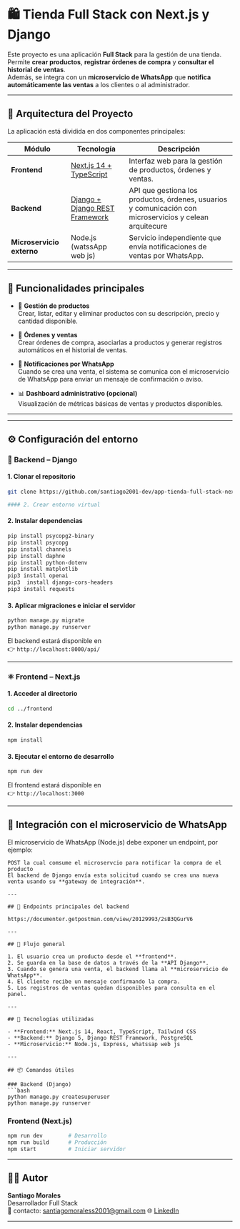 # 🛍️ Tienda Full Stack con Next.js y Django

Este proyecto es una aplicación **Full Stack** para la gestión de una tienda.  
Permite **crear productos**, **registrar órdenes de compra** y **consultar el historial de ventas**.  
Además, se integra con un **microservicio de WhatsApp** que **notifica automáticamente las ventas** a los clientes o al administrador.

---

## 🧩 Arquitectura del Proyecto

La aplicación está dividida en dos componentes principales:

| Módulo | Tecnología | Descripción |
|--------|-------------|-------------|
| **Frontend** | [Next.js 14 + TypeScript](https://nextjs.org/) | Interfaz web para la gestión de productos, órdenes y ventas. |
| **Backend** | [Django + Django REST Framework](https://www.django-rest-framework.org/) | API que gestiona los productos, órdenes, usuarios y comunicación con microservicios y celean arquitecure |
| **Microservicio externo** | Node.js (watssApp web js) | Servicio independiente que envía notificaciones de ventas por WhatsApp. |

---

## 🚀 Funcionalidades principales

- 👕 **Gestión de productos**  
  Crear, listar, editar y eliminar productos con su descripción, precio y cantidad disponible.

- 🧾 **Órdenes y ventas**  
  Crear órdenes de compra, asociarlas a productos y generar registros automáticos en el historial de ventas.

- 💬 **Notificaciones por WhatsApp**  
  Cuando se crea una venta, el sistema se comunica con el microservicio de WhatsApp para enviar un mensaje de confirmación o aviso.

- 📊 **Dashboard administrativo (opcional)**  
  Visualización de métricas básicas de ventas y productos disponibles.

---



---

## ⚙️ Configuración del entorno

### 🐍 Backend – Django

#### 1. Clonar el repositorio

```bash
git clone https://github.com/santiago2001-dev/app-tienda-full-stack-next-django.git

#### 2. Crear entorno virtual

```

#### 2. Instalar dependencias

```bash
pip install psycopg2-binary
pip install psycopg
pip install channels
pip install daphne
pip install python-dotenv
pip install matplotlib
pip3 install openai
pip3  install django-cors-headers
pip3 install requests         
```




#### 3. Aplicar migraciones e iniciar el servidor

```bash
python manage.py migrate
python manage.py runserver
```

El backend estará disponible en  
👉 `http://localhost:8000/api/`

---

### ⚛️ Frontend – Next.js

#### 1. Acceder al directorio

```bash
cd ../frontend
```

#### 2. Instalar dependencias

```bash
npm install
```



#### 3. Ejecutar el entorno de desarrollo

```bash
npm run dev
```

El frontend estará disponible en  
👉 `http://localhost:3000`

---

## 🔗 Integración con el microservicio de WhatsApp

El microservicio de WhatsApp (Node.js) debe exponer un endpoint, por ejemplo:

```
POST la cual comsume el microservcio para notificar la compra de el producto
El backend de Django envía esta solicitud cuando se crea una nueva venta usando su **gateway de integración**.

---

## 🧪 Endpoints principales del backend

https://documenter.getpostman.com/view/20129993/2sB3QGurV6

---

## 🧠 Flujo general

1. El usuario crea un producto desde el **frontend**.  
2. Se guarda en la base de datos a través de la **API Django**.  
3. Cuando se genera una venta, el backend llama al **microservicio de WhatsApp**.  
4. El cliente recibe un mensaje confirmando la compra.  
5. Los registros de ventas quedan disponibles para consulta en el panel.

---

## 🧰 Tecnologías utilizadas

- **Frontend:** Next.js 14, React, TypeScript, Tailwind CSS  
- **Backend:** Django 5, Django REST Framework, PostgreSQL  
- **Microservicio:** Node.js, Express, whatssap web js

---

## 📦 Comandos útiles

### Backend (Django)
```bash
python manage.py createsuperuser
python manage.py runserver
```

### Frontend (Next.js)
```bash
npm run dev        # Desarrollo
npm run build      # Producción
npm start          # Iniciar servidor
```

---

## 🧑‍💻 Autor

**Santiago Morales**  
Desarrollador Full Stack  
📧 contacto: santiagomoraless2001@gmail.com
🌐 [LinkedIn](https://linkedin.com/in/tuusuario)

---
